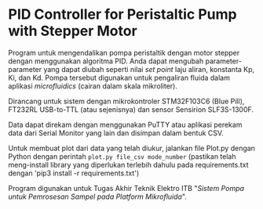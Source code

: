 # PID Controller for Peristaltic Pump with Stepper Motor

Program untuk mengendalikan pompa peristaltik dengan motor stepper dengan menggunakan algoritma PID. Anda dapat mengubah parameter-parameter yang dapat diubah seperti nilai *set point* laju aliran, konstanta Kp, Ki, dan Kd. Pompa tersebut digunakan untuk pengaliran fluida dalam aplikasi *microfluidics* (cairan dalam skala mikroliter).

Dirancang untuk sistem dengan mikrokontroler STM32F103C6 (Blue Pill), FT232RL USB-to-TTL (atau sejenisnya) dan sensor Sensirion SLF3S-1300F.

Data dapat direkam dengan menggunakan PuTTY atau aplikasi perekam data dari Serial Monitor yang lain dan disimpan dalam bentuk CSV.

Untuk membuat plot dari data yang telah diukur, jalankan file Plot.py dengan Python dengan perintah `plot.py file_csv mode_number`
(pastikan telah meng-install library yang diperlukan terlebih dahulu pada requirements.txt dengan 'pip3 install -r requirements.txt')

Program digunakan untuk Tugas Akhir Teknik Elektro ITB "*Sistem Pompa untuk Pemrosesan Sampel pada Platform Mikrofluida*".
